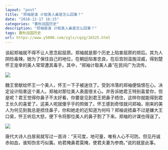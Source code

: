 ```yaml
---
layout: "post"
title: "郑袖是谁 计取美人鼻是怎么回事？"
date: "2018-12-17 16:15"
categories: "春秋战国历史"
description: "郑袖是谁 计取美人鼻是怎么回事？"
tags: 春秋战国历史
url: https://www.y5000.com/zgls/cqzg/16525.html
---
```






谈起郑袖就不得不让人思念起屈原。郑袖就是那个历史上陷害屈原的郑后。其为人阴险毒辣。她为了保住自己的地位，在朝廷陷害忠良，在后宫则滥施淫威，得到楚怀王宠幸的美人常常遭其毒手。其中，“郑袖计取美人鼻”在民间广为流传。

![](https://img.y5000.com/uploads/allimg/170310/100010IR-0.jpg)

魏王曾献给怀王一个美人，怀王一下子被迷住了。受到冷落的郑袖便恼恨在心。决定设计陷害这个美人。郑袖对那位美人表面很关心。并告诉她君王特别喜爱你，但是呢？君王觉得你鼻子不太好看，你要是见到君王把鼻子捂住，这样你就能得到君王长久的喜爱了。这美人呢就傻乎乎的照做了。怀王感到奇怪就问郑袖，刚来的美人为何见到我总是捂住鼻子，你和她走的近知道为何吗？郑袖说捂鼻不过是嫌大王口臭，怀王听后大怒，便下令将那位美人的鼻子割了下来。郑袖的计谋也得逞了。

![](https://img.y5000.com/uploads/allimg/170310/1000105120-1.jpg)

唐代大诗人白居易就写过一首诗：“天可度，地可量，唯有人心不可防。但见丹诚赤如血，谁知伪言巧似簧。劝君掩鼻君莫掩，使君夫妻为参商。”说的就是此事。
